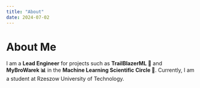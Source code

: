 ```yaml
---
title: "About"
date: 2024-07-02
---
```


# About Me

I am a **Lead Engineer** for projects such as **TrailBlazerML 🚀** and **MyBroWarek 📊** in the **Machine Learning Scientific Circle 🤖**. Currently, I am a student at Rzeszow University of Technology.
